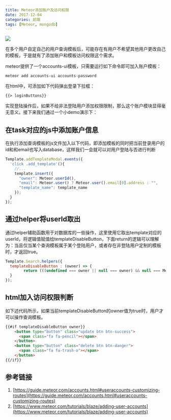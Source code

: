 ```yaml
---
title: Meteor添加账户及访问权限
date: 2017-12-04
categories: 前端
tags: [Meteor, mongodb]	
---
```



![](http://p158wkz8m.bkt.clouddn.com/METEOR-JS.png)

在多个用户自定自己的用户查询模板后，可能存在有用户不希望其他用户更改自己的模板，于是就有了添加账户和模板访问权限这个需求。

meteor提供了一个accounts-ui模板，只需要运行如下命令即可加入账户模板：

```shell
meteor add accounts-ui accounts-password
```

在html中，可添加如下代码弹出登录下拉框：

```shell
{{> loginButtons}}
```

<escape><!-- more --></escape>

实现登陆操作后，如果不给非法登陆用户添加权限限制，那么这个账户模块显得毫无意义。接下来我们通过一个小demo演示下：

## 在task对应的js中添加账户信息

在执行添加查询模板的js文件加入以下代码，即添加模板的同时把当前登录用户的id和和email也写入database，这样我们一会就可以对用户登陆与否进行判断

```javascript
Template.addTemplateModal.events({
  'click .add_template'(){
    //...
    template.insert({
      "owner": Meteor.userId(),
      "email": Meteor.user() ? Meteor.user().email[0].address : "",
      "template_name": template_name
    });
  }
});
```
## 通过helper将userId取出

通过helper辅助函数用于对数据库的一些操作，这里使用它取出template对应的userId，将逻辑值赋值给templateDisableButton，下面return的逻辑可以理解为：当且仅当某个查询模板属于某个登陆用户，或者存在非登陆用户定制的模板时，才返回true。

```javascript
Template.Search.helpers({
  templateDisableButton : (owner) => {
    	return (((undefined === owner || null === owner) && null === Meteor.userId()) || owner === Meteor.userId()) ;
  }
});
```

## html加入访问权限判断

如下述代码所示，如果当前templateDisableButton的owner值为true时，用户才可以操作查询模板。

```html
{{#if templateDisableButton owner}}
	<button type="button" class="update btn btn-success">
      <span class="fa fa-pencil"></span>
	</button>
	<button type="button" class="delete btn btn-danger">
      <span class="fa fa-trash-o"></span>
	</button>
{{/if}}
```

## 参考链接

1. [https://guide.meteor.com/accounts.html#useraccounts-customizing-routes](https://guide.meteor.com/accounts.html#useraccounts-customizing-routes)
2. [https://www.meteor.com/tutorials/blaze/adding-user-accounts](https://www.meteor.com/tutorials/blaze/adding-user-accounts)